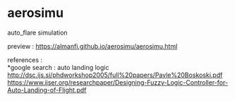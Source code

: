 # aerosimu
auto_flare simulation

preview : <a href="https://almanfi.github.io/aerosimu/aerosimu.html">https://almanfi.github.io/aerosimu/aerosimu.html</a>

references : \
    *google search : auto landing logic \
        http://dsc.ijs.si/phdworkshop2005/full%20papers/Pavle%20Boskoski.pdf
        https://www.ijser.org/researchpaper/Designing-Fuzzy-Logic-Controller-for-Auto-Landing-of-Flight.pdf
